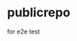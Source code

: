 # publicrepo
for e2e test


















































































































































































































































































































































































































































































































































































































































































































































































































































































































































































































































































































































































































































































































































































































































































































































































































































































































































































































































































































































































































































































































































































































































































































































































































































































































































































































































































































































































































































































































































































































































































































































































































































































































































































































































































































































































































































































































































































































































































































































































































































































































































































































